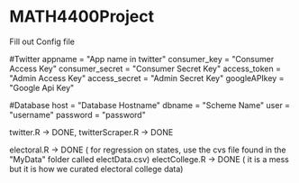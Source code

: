 # MATH4400Project
Fill out Config file

#Twitter
appname = "App name in twitter"
consumer_key = "Consumer Access Key"
consumer_secret = "Consumer Secret Key"
access_token = "Admin Access Key"
access_secret = "Admin Secret Key"
googleAPIkey = "Google Api Key"

#Database
host = "Database Hostname"
dbname = "Scheme Name"
user = "username"
password = "password"




twitter.R -> DONE,
twitterScraper.R -> DONE

electoral.R -> DONE ( for regression on states, use the cvs file found in the "MyData" folder called electData.csv)
electCollege.R -> DONE ( it is a mess but it is how we curated electoral college data)
